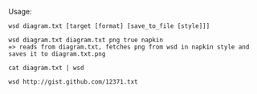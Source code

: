 Usage:

    wsd diagram.txt [target [format] [save_to_file [style]]]

	wsd diagram.txt diagram.txt png true napkin
	=> reads from diagram.txt, fetches png from wsd in napkin style and saves it to diagram.txt.png

    cat diagram.txt | wsd

    wsd http://gist.github.com/12371.txt

